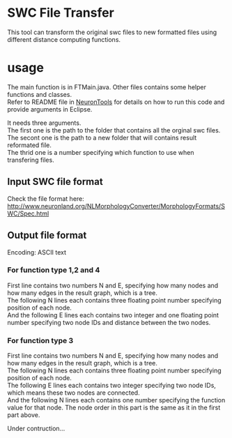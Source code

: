 # SWC File Transfer 
This tool can transform the original swc files to new formatted files using different distance computing functions. 

# usage
The main function is in FTMain.java. Other files contains some helper functions and classes.<br/>
Refer to README file in [NeuronTools](https://github.com/Nevermore520/NeuronTools) for details on how to run this code and provide arguments in Eclipse.

It needs three arguments. <br/>
The first one is the path to the folder that contains all the orginal swc files. <br/>
The secont one is the path to a new folder that will contains result reformated file. <br/>
The thrid one is a number specifying which function to use when transfering files.

## Input SWC file format
Check the file format here: http://www.neuronland.org/NLMorphologyConverter/MorphologyFormats/SWC/Spec.html

## Output file format
Encoding:  ASCII text<br/>

### For function type 1,2 and 4
First line contains two numbers N and E, specifying how many nodes and how many edges in the result graph, which is a tree.<br/>
The following N lines each contains three floating point number specifying position of each node.<br/>
And the following E lines each contains two integer and one floating point number specifying two node IDs and distance between the two nodes.
### For function type 3
First line contains two numbers N and E, specifying how many nodes and how many edges in the result graph, which is a tree.<br/>
The following N lines each contains three floating point number specifying position of each node.<br/>
The following E lines each contains two integer specifying two node IDs, which means these two nodes are connected. <br/>
And the following N lines each contains one number specifying the function value for that node. The node order in this part is the same as it in the first part above.

Under contruction...
